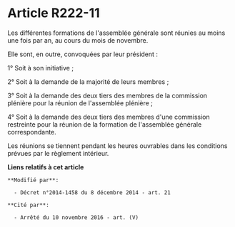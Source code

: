 # Article R222-11

Les différentes formations de l'assemblée générale sont réunies au moins une fois par an, au cours du mois de novembre. 

Elle sont, en outre, convoquées par leur président : 

1° Soit à son initiative ; 

2° Soit à la demande de la majorité de leurs membres ; 

3° Soit à la demande des deux tiers des membres de  la commission plénière  pour la réunion de l'assemblée plénière ; 

4° Soit à la demande des deux tiers des membres d'une commission restreinte pour la réunion de la formation de l'assemblée
générale correspondante. 

Les réunions se tiennent pendant les heures ouvrables dans les conditions prévues par le règlement intérieur.

**Liens relatifs à cet article**

	**Modifié par**:

	  - Décret n°2014-1458 du 8 décembre 2014 - art. 21

	**Cité par**:

	  - Arrêté du 10 novembre 2016 - art. (V)
